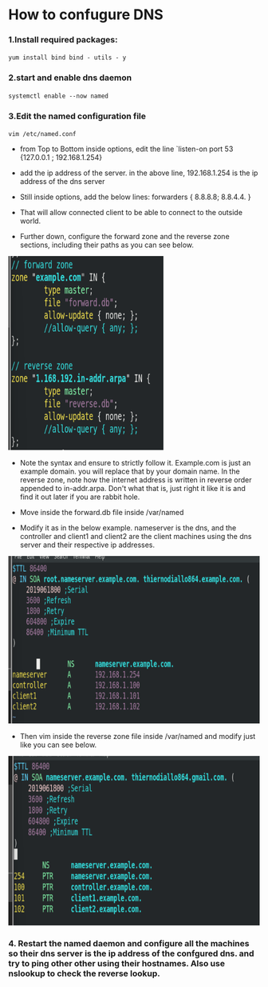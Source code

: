 # How to confugure DNS
### 1.Install required packages:
`yum install bind bind - utils - y`
### 2.start and enable dns daemon 
`systemctl enable --now named` 
### 3.Edit the named configuration file 
`vim /etc/named.conf` 
- from Top to Bottom inside options, edit the line `listen-on port 53 {127.0.0.1 ; 192.168.1.254} 
-  add the ip address of the server. in the above line, 192.168.1.254 is the ip address of the dns server 

- Still inside options, add the below lines:
forwarders {
    8.8.8.8;
    8.8.4.4.
}
- That will allow connected client to be able to connect to the outside world.

- Further down, configure the forward zone and the reverse zone sections, including their paths as you can see below. 

![Alt text](image-1.png)

- Note the syntax and ensure to strictly follow it. Example.com is just an example domain. you will replace that by your domain name.
In the reverse zone, note how the internet address is written in reverse order appended to in-addr.arpa. Don't what that is, just right it like it is and find it out later if you are rabbit hole.
- Move inside the forward.db file inside /var/named

- Modify it as in the below example.
nameserver is the dns, and the controller and client1 and client2 are the client machines using the dns server and their respective ip addresses.

![Alt text](image-2.png)


- Then vim inside the reverse zone file inside /var/named and modify just like you can see below. 

![Alt text](image-3.png)

### 4. Restart the named daemon and configure all the machines so their dns server is the ip address of the confgured dns. and try to ping other other using their hostnames. Also use nslookup to check the reverse lookup.